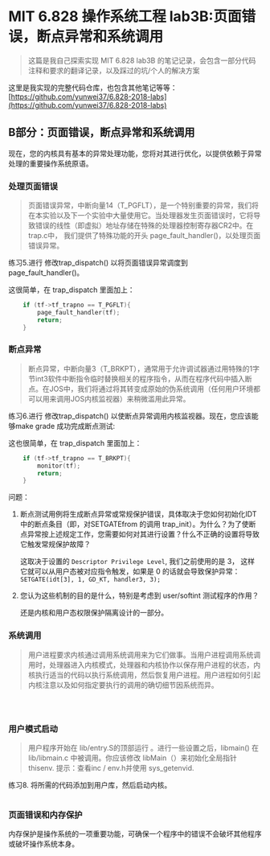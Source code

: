# MIT 6.828 操作系统工程 lab3B:页面错误，断点异常和系统调用

>这篇是我自己探索实现 MIT 6.828 lab3B 的笔记记录，会包含一部分代码注释和要求的翻译记录，以及踩过的坑/个人的解决方案

这里是我实现的完整代码仓库，也包含其他笔记等等：[https://github.com/yunwei37/6.828-2018-labs](https://github.com/yunwei37/6.828-2018-labs)


## B部分：页面错误，断点异常和系统调用

现在，您的内核具有基本的异常处理功能，您将对其进行优化，以提供依赖于异常处理的重要操作系统原语。

### 处理页面错误

> 页面错误异常，中断向量14（T_PGFLT），是一个特别重要的异常，我们将在本实验以及下一个实验中大量使用它。当处理器发生页面错误时，它将导致错误的线性（即虚拟）地址存储在特殊的处理器控制寄存器CR2中。在trap.c中， 我们提供了特殊功能的开头 page_fault_handler()，以处理页面错误异常。

练习5.进行 修改trap_dispatch() 以将页面错误异常调度到page_fault_handler()。

这很简单，在 trap_dispatch 里面加上：

```c
	if (tf->tf_trapno == T_PGFLT){
		page_fault_handler(tf);
		return;
	}
```

### 断点异常

> 断点异常，中断向量3（T_BRKPT），通常用于允许调试器通过用特殊的1字节int3软件中断指令临时替换相关的程序指令，从而在程序代码中插入断点。在JOS中，我们将通过将其转变成原始的伪系统调用（任何用户环境都可以用来调用JOS内核监视器）来稍微滥用此异常。

练习6.进行 修改trap_dispatch() 以使断点异常调用内核监视器。现在，您应该能够make grade 成功完成断点测试:

这也很简单，在 trap_dispatch 里面加上：

```c
	if (tf->tf_trapno == T_BRKPT){
		monitor(tf);
		return;
	}
```

问题：

1. 断点测试用例将生成断点异常或常规保护错误，具体取决于您如何初始化IDT中的断点条目（即，对SETGATEfrom 的调用 trap_init）。为什么？为了使断点异常按上述规定工作，您需要如何对其进行设置？什么不正确的设置将导致它触发常规保护故障？

	这取决于设置的 `Descriptor Privilege Level`, 我们之前使用的是 3， 这样它就可以从用户态被对应指令触发，如果是 0 的话就会导致保护异常：`SETGATE(idt[3], 1, GD_KT, handler3, 3);`

2. 您认为这些机制的目的是什么，特别是考虑到 user/softint 测试程序的作用？

	还是内核和用户态权限保护隔离设计的一部分。

### 系统调用

> 用户进程要求内核通过调用系统调用来为它们做事。当用户进程调用系统调用时，处理器进入内核模式，处理器和内核协作以保存用户进程的状态，内核执行适当的代码以执行系统调用，然后恢复用户进程。用户进程如何引起内核注意以及如何指定要执行的调用的确切细节因系统而异。

```c
```

```c
```


```c
```

### 用户模式启动

> 用户程序开始在 lib/entry.S的顶部运行 。进行一些设置之后，libmain() 在 lib/libmain.c 中被调用。你应该修改 libMain（）来初始化全局指针 thisenv. 提示：查看inc / env.h并使用 sys_getenvid.

练习8. 将所需的代码添加到用户库，然后启动内核。

```c
```

### 页面错误和内存保护

内存保护是操作系统的一项重要功能，可确保一个程序中的错误不会破坏其他程序或破坏操作系统本身。

```c
```